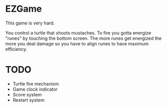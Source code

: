 # EZGame
This game is very hard.

You control a turtle that shoots mustaches.
To fire you gotta energize "runes" by touching the bottom screen.
The more runes get energized the more you deal damage so you have to align runes to have maximum efficiency.

# TODO
- Turtle fire mechanism
- Game clock indicator
- Score system
- Restart system
